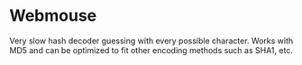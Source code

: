 # Webmouse
Very slow hash decoder guessing with every possible character. Works with MD5 and can be optimized to fit other encoding methods such as SHA1, etc.
